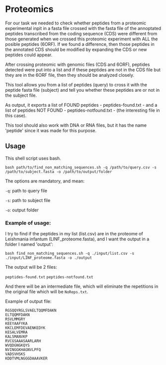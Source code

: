 # Proteomics

For our task we needed to check whether peptides from a proteomic experimental inpit in a fasta file crossed with the fasta file of the annoptated peptides transcribed from the coding sequence (CDS) were different from those generated when we crossed this proteomic experiment with ALL the posible peptides (6ORF). If we found a difference, then those peptides in the annotated CDS should be modified by expanding the CDS or new peptides could appear.

After crossing proteomic with genomic files (CDS and 6ORF), peptides detected were put into a list and if these peptides are not in the CDS file but they are in the 6ORF file, then they should be analyzed closely.

This tool allows you from a list of peptides (query) to cross it with the peptide fasta file (subject) and tell you whether these peptides are or not in the subject file.

As output, it exports a list of FOUND peptides - peptides-found.txt - and a list of peptides NOT FOUND - peptides-notfound.txt - (the interesting file in this case).

This tool should also work with DNA or RNA files, but it has the name 'peptide' since it was made for this purpose.

## Usage

This shell script uses bash.

`bash path/to/find_non_matching_sequences.sh -q /path/to/query.csv -s /path/to/subject.fasta -o /path/to/output/folder`

The options are mandatory, and mean:

`-q`: path to query file

`-s`: path to subject file

`-o`: output folder

### Example of usage:

I try to find if the peptides in my list (list.csv) are in the proteome of Leishmania infantum (LINF_proteome.fasta), and I want the output in a folder I named 'output':

`bash find_non_matching_sequences.sh -q ./input/list.csv -s ./input/LINF_proteome.fasta -o ./output`

The output will be 2 files:

`peptides-found.txt`
`peptides-notfound.txt`

And there will be an intermediate file, which will eliminate the repetitions in the original file which will be `NoReps.txt`.

Example of output file:

```
RGSQQYRGLSVAELTQQMFDAKN
ELTQQMFDAKN
RSVLMMGRY
KEEYAAFYKA
KKCLEMFDEVAENKEDYK
KESALVEMRA
KALSMANVKP
RVCGSAAASAARLARH
WVQDGNGKQYS
NVINGGKHAGNVLPFQ
VADSVHSKS
KDDTVMLNGGGDAAAVKER
```



